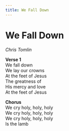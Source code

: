 ```yaml
---
title: We Fall Down  
---
```


# We Fall Down  
  
_Chris Tomlin_  
  
**Verse 1**  
We fall down  
We lay our crowns  
At the feet of Jesus  
The greatness of  
His mercy and love  
At the feet of Jesus  
  
**Chorus**  
We cry holy, holy, holy  
We cry holy, holy, holy  
We cry holy, holy, holy  
Is the lamb  